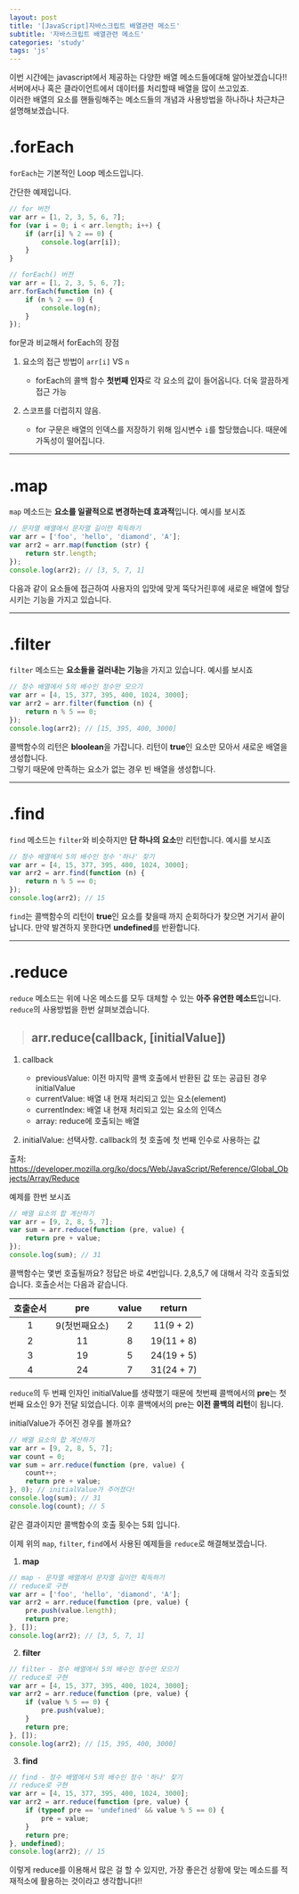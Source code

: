 ```yaml
---
layout: post
title: '[JavaScript]자바스크립트 배열관련 메소드'
subtitle: '자바스크립트 배열관련 메소드'
categories: 'study'
tags: 'js'
---
```


이번 시간에는 javascript에서 제공하는 다양한 배열 메소드들에대해 알아보겠습니다!! 서버에서나 혹은 클라이언트에서 데이터를 처리할때 배열을 많이 쓰고있죠.  
이러한 배열의 요소를 핸들링해주는 메소드들의 개념과 사용방법을 하나하나 차근차근 설명해보겠습니다.

# .forEach

``forEach``는 기본적인 Loop 메소드입니다.

간단한 예제입니다.

```javascript
// for 버전
var arr = [1, 2, 3, 5, 6, 7];
for (var i = 0; i < arr.length; i++) {
    if (arr[i] % 2 == 0) {
        console.log(arr[i]);
    }
}
```

```javascript
// forEach() 버전
var arr = [1, 2, 3, 5, 6, 7];
arr.forEach(function (n) {
    if (n % 2 == 0) {
        console.log(n);
    }
});
```

for문과 비교해서 forEach의 장점

1. 요소의 접근 방법이 ``arr[i]`` VS ``n``
    - forEach의 콜백 함수 **첫번째 인자**로 각 요소의 값이 들어옵니다. 더욱 깔끔하게 접근 가능

2. 스코프를 더럽히지 않음.
    - for 구문은 배열의 인덱스를 저장하기 위해 임시변수 ``i``를 할당했습니다. 때문에 가독성이 떨어집니다.

---

# .map

``map`` 메소드는 **요소를 일괄적으로 변경하는데 효과적**입니다. 예시를 보시죠

```javascript
// 문자열 배열에서 문자열 길이만 획득하기
var arr = ['foo', 'hello', 'diamond', 'A'];
var arr2 = arr.map(function (str) {
    return str.length;
});
console.log(arr2); // [3, 5, 7, 1]
```

다음과 같이 요소들에 접근하여 사용자의 입맛에 맞게 뚝닥거린후에 새로운 배열에 할당시키는 기능을 가지고 있습니다.

---

# .filter

``filter`` 메소드는 **요소들을 걸러내는 기능**을 가지고 있습니다. 예시를 보시죠

```javascript
// 정수 배열에서 5의 배수인 정수만 모으기
var arr = [4, 15, 377, 395, 400, 1024, 3000];
var arr2 = arr.filter(function (n) {
    return n % 5 == 0;
});
console.log(arr2); // [15, 395, 400, 3000]
```

콜백함수의 리턴은 **bloolean**을 가잡니다. 리턴이 **true**인 요소만 모아서 새로운 배열을 생성합니다.   
그렇기 때문에 만족하는 요소가 없는 경우 빈 배열을 생성합니다.

---

# .find

``find`` 메소드는 ``filter``와 비슷하지만 **단 하나의 요소**만 리턴합니다. 예시를 보시죠

```javascript
// 정수 배열에서 5의 배수인 정수 '하나' 찾기
var arr = [4, 15, 377, 395, 400, 1024, 3000];
var arr2 = arr.find(function (n) {
    return n % 5 == 0;
});
console.log(arr2); // 15
```

``find``는 콜백함수의 리턴이 **true**인 요소를 찾을때 까지 순회하다가 찾으면 거기서 끝이납니다. 만약 발견하지 못한다면 **undefined**를 반환합니다.

---

# .reduce

``reduce`` 메소드는 위에 나온 메소드를 모두 대체할 수 있는 **아주 유연한 메소드**입니다.  
``reduce``의 사용방법을 한번 살펴보겠습니다.

> ## arr.reduce(callback, [initialValue])

1. callback
    - previousValue: 이전 마지막 콜백 호출에서 반환된 값 또는 공급된 경우 initialValue
    - currentValue: 배열 내 현재 처리되고 있는 요소(element)
    - currentIndex: 배열 내 현재 처리되고 있는 요소의 인덱스
    - array: reduce에 호출되는 배열

2. initialValue: 선택사항. callback의 첫 호출에 첫 번째 인수로 사용하는 값

출처: https://developer.mozilla.org/ko/docs/Web/JavaScript/Reference/Global_Objects/Array/Reduce

예제를 한번 보시죠

```javascript
// 배열 요소의 합 계산하기
var arr = [9, 2, 8, 5, 7];
var sum = arr.reduce(function (pre, value) {
    return pre + value;
});
console.log(sum); // 31
```

콜백함수는 몇번 호출될까요? 정답은 바로 4번입니다. 2,8,5,7 에 대해서 각각 호출되었습니다. 호출순서는 다음과 같습니다.

|  <center>호출순서</center> |  <center>pre</center> | <center>value</center> | <center>return</center> | 
|:--------|:--------:| :--------:|:--------:|
| <center>1 </center> |<center>9(첫번째요소)</center>|<center>2</center>|<center>11(9 + 2) </center>|
| <center>2 </center> |<center>11</center>|<center>8</center>|<center>19(11 + 8)</center>|
| <center>3</center> |<center>19</center>|<center>5</center>|<center>24(19 + 5)</center>|
| <center>4</center> |<center>24</center>|<center>7</center>|<center>31(24 + 7)</center>|

``reduce``의 두 번째 인자인 initialValue를 생략했기 때문에 첫번째 콜백에서의 **pre**는 첫번째 요소인 9가 전달 되었습니다. 이후 콜백에서의 pre는 **이전 콜백의 리턴**이 됩니다.

initialValue가 주어진 경우를 볼까요?

```javascript
// 배열 요소의 합 계산하기
var arr = [9, 2, 8, 5, 7];
var count = 0;
var sum = arr.reduce(function (pre, value) {
    count++;
    return pre + value;
}, 0); // initialValue가 주어졌다!
console.log(sum); // 31
console.log(count); // 5
```

같은 결과이지만 콜백함수의 호출 횟수는 5회 입니다.

이제 위의 ``map``, ``filter``, ``find``에서 사용된 예제들을 ``reduce``로 해결해보겠습니다.

1. **map**

```javascript
// map - 문자열 배열에서 문자열 길이만 획득하기
// reduce로 구현
var arr = ['foo', 'hello', 'diamond', 'A'];
var arr2 = arr.reduce(function (pre, value) {
    pre.push(value.length);
    return pre;
}, []);
console.log(arr2); // [3, 5, 7, 1]
```

2. **filter**

```javascript
// filter - 정수 배열에서 5의 배수인 정수만 모으기
// reduce로 구현
var arr = [4, 15, 377, 395, 400, 1024, 3000];
var arr2 = arr.reduce(function (pre, value) {
    if (value % 5 == 0) {
        pre.push(value);
    }
    return pre;
}, []);
console.log(arr2); // [15, 395, 400, 3000]
```

3. **find**

```javascript
// find - 정수 배열에서 5의 배수인 정수 '하나' 찾기
// reduce로 구현
var arr = [4, 15, 377, 395, 400, 1024, 3000];
var arr2 = arr.reduce(function (pre, value) {
    if (typeof pre == 'undefined' && value % 5 == 0) {
        pre = value;
    }
    return pre;
}, undefined);
console.log(arr2); // 15
```

이렇게 reduce를 이용해서 많은 걸 할 수 있지만, 가장 좋은건 상황에 맞는 메소드를 적재적소에 활용하는 것이라고 생각합니다!!